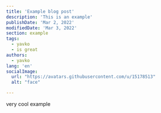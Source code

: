 ```yaml
---
title: 'Example blog post'
description: 'This is an example'
publishDate: 'Mar 2, 2022'
modifiedDate: 'Mar 3, 2022'
section: example
tags:
  - yavko
  - is great
authors:
  - yavko
lang: 'en'
socialImage:
  url: "https://avatars.githubusercontent.com/u/15178513"
  alt: "face"

---
```


very cool example